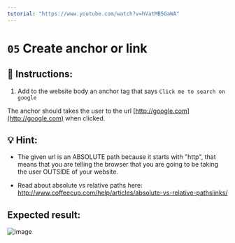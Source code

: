 ```yaml
---
tutorial: "https://www.youtube.com/watch?v=hVatMB5GaWA"
---
```


# `05` Create anchor or link

## 📝 Instructions:

1. Add to the website body an anchor tag that says `Click me to search on google`

The anchor should takes the user to the url [http://google.com](http://google.com) when clicked.

## 💡 Hint:

+ The given url is an ABSOLUTE path because it starts with "http", that means that you are telling the browser that you are going to be taking the user OUTSIDE of your website.

+ Read about absolute vs relative paths here: http://www.coffeecup.com/help/articles/absolute-vs-relative-pathslinks/

## Expected result:

![image](../../.learn/assets/05-create-anchors.png)
